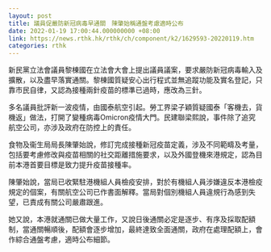```yaml
---
layout: post
title: 議員促嚴防新冠病毒早通關　陳肇始稱通盤考慮適時公布
date: 2022-01-19 17:00:44.000000000 +08:00
link: https://news.rthk.hk/rthk/ch/component/k2/1629593-20220119.htm
categories: rthk
---
```


新民黨立法會議員黎棟國在立法會大會上提出議員議案，要求嚴防新冠病毒輸入及擴散，以及盡早落實通關。黎棟國質疑安心出行程式並無追蹤功能及實名登記，只靠市民自律，又認為接種兩針疫苗的標準已過時，應改為三針。

多名議員批評新一波疫情，由國泰航空引起。勞工界梁子穎質疑國泰「客機去，貨機返」做法，打開了變種病毒Omicron疫情大門。民建聯梁熙說，事件除了追究航空公司，亦涉及政府在防控上的責任。

食物及衞生局局長陳肇始說，修訂完成接種新冠疫苗定義，涉及不同範疇及考量，包括要考慮修改與疫苗相關的社交距離措施要求，以及外國登機來港規定，認為目前本港首要目標是致力提升疫苗接種率。

陳肇始說，當局已收緊駐港機組人員檢疫安排，對於有機組人員涉嫌違反本港檢疫規定的個案，有關航空公司已作書面解釋。當局對個別機組人員違規行為感到失望，已責成有關公司嚴肅跟進。

她又說，本港就通關已做大量工作，又說日後通關必定是逐步、有序及採取配額制，當通關暢順後，配額會逐步增加，最終達致全面通關，政府在處理配額上，會作綜合通盤考慮，適時公布細節。
